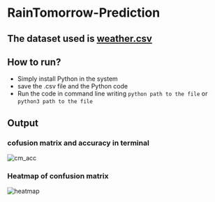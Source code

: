 # RainTomorrow-Prediction

## The dataset used is [weather.csv](https://www.kaggle.com/datasets/zaraavagyan/weathercsv)

## How to run?
- Simply install Python in the system
-  save the .csv file and the Python code
- Run the code in command line writing ```python path to the file``` or ```python3 path to the file```
## Output
### cofusion matrix and accuracy in terminal
![cm_acc](https://github.com/Tanya-Rawat/RainTomorrow-Prediction/assets/85443493/09aa0463-3a48-4ef0-9733-6cbdc2571594)

### Heatmap of confusion matrix
![heatmap](https://github.com/Tanya-Rawat/RainTomorrow-Prediction/assets/85443493/fb7b6f2a-13dc-4c79-9bfb-7f13875e93f8)
